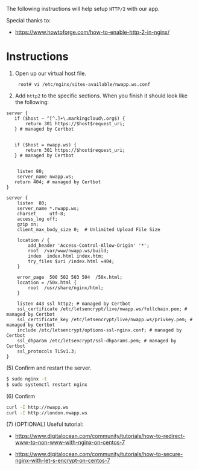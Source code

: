 The following instructions will help setup ``HTTP/2`` with our app.

Special thanks to:

* https://www.howtoforge.com/how-to-enable-http-2-in-nginx/

# Instructions

1. Open up our virtual host file.

        root# vi /etc/nginx/sites-available/nwapp.ws.conf

2. Add ``http2`` to the specific sections. When you finish it should look like the following:

```
server {
   if ($host ~ ^[^.]+\.markingcloud\.org$) {
       return 301 https://$host$request_uri;
   } # managed by Certbot


   if ($host = nwapp.ws) {
       return 301 https://$host$request_uri;
   } # managed by Certbot


    listen 80;
    server_name nwapp.ws;
   return 404; # managed by Certbot
}

server {
    listen  80;
    server_name *.nwapp.ws;
    charset     utf-8;
    access_log off;
    gzip on;
    client_max_body_size 0;  # Unlimited Upload File Size

    location / {
        add_header 'Access-Control-Allow-Origin' '*';
        root  /var/www/nwapp.ws/build;
        index  index.html index.htm;
        try_files $uri /index.html =404;
    }

    error_page  500 502 503 504  /50x.html;
    location = /50x.html {
        root  /usr/share/nginx/html;
    }

    listen 443 ssl http2; # managed by Certbot
    ssl_certificate /etc/letsencrypt/live/nwapp.ws/fullchain.pem; # managed by Certbot
    ssl_certificate_key /etc/letsencrypt/live/nwapp.ws/privkey.pem; # managed by Certbot
    include /etc/letsencrypt/options-ssl-nginx.conf; # managed by Certbot
    ssl_dhparam /etc/letsencrypt/ssl-dhparams.pem; # managed by Certbot
    ssl_protocols TLSv1.3;
}
```


(5) Confirm and restart the server.

```bash
$ sudo nginx -t
$ sudo systemctl restart nginx
```

(6) Confirm

```bash
curl -I http://nwapp.ws
curl -I http://london.nwapp.ws
```

(7) (OPTIONAL) Useful tutorial:

* https://www.digitalocean.com/community/tutorials/how-to-redirect-www-to-non-www-with-nginx-on-centos-7

* https://www.digitalocean.com/community/tutorials/how-to-secure-nginx-with-let-s-encrypt-on-centos-7
